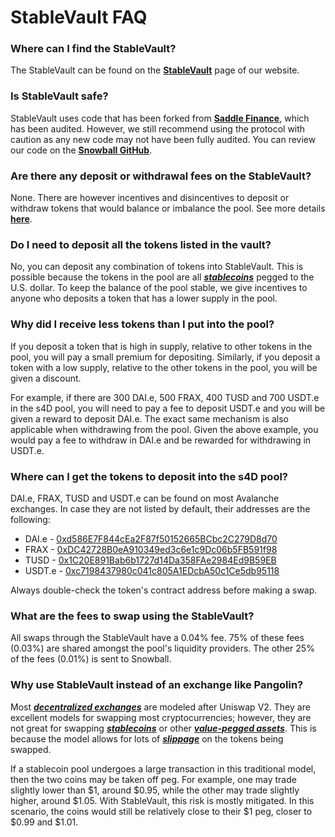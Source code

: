 # StableVault FAQ

### Where can I find the StableVault?

The StableVault can be found on the [**StableVault**](https://app.snowball.network/s4d-vault) page of our website.

### Is StableVault safe?

StableVault uses code that has been forked from [**Saddle Finance**](https://saddle.finance), which has been audited. However, we still recommend using the protocol with caution as any new code may not have been fully audited. You can review our code on the [**Snowball GitHub**](https://github.com/Snowball-Finance).

### Are there any deposit or withdrawal fees on the StableVault?

None. There are however incentives and disincentives to deposit or withdraw tokens that would balance or imbalance the pool. See more details [**here**](../../products/stablevault.md).

### Do I need to deposit all the tokens listed in the vault?

No, you can deposit any combination of tokens into StableVault. This is possible because the tokens in the pool are all [_**stablecoins**_](https://snowballs.gitbook.io/snowball-docs/resources/defi-glossary#stablecoin) pegged to the U.S. dollar. To keep the balance of the pool stable, we give incentives to anyone who deposits a token that has a lower supply in the pool.

### Why did I receive less tokens than I put into the pool?

If you deposit a token that is high in supply, relative to other tokens in the pool, you will pay a small premium for depositing. Similarly, if you deposit a token with a low supply, relative to the other tokens in the pool, you will be given a discount.

For example, if there are 300 DAI.e, 500 FRAX, 400 TUSD and 700 USDT.e in the s4D pool, you will need to pay a fee to deposit USDT.e and you will be given a reward to deposit DAI.e. The exact same mechanism is also applicable when withdrawing from the pool. Given the above example, you would pay a fee to withdraw in DAI.e and be rewarded for withdrawing in USDT.e.

### Where can I get the tokens to deposit into the s4D pool?

DAI.e, FRAX, TUSD and USDT.e can be found on most Avalanche exchanges. In case they are not listed by default, their addresses are the following:

* DAI.e - [0xd586E7F844cEa2F87f50152665BCbc2C279D8d70](https://cchain.explorer.avax.network/tokens/0xd586E7F844cEa2F87f50152665BCbc2C279D8d70/token-transfers)
* FRAX - [0xDC42728B0eA910349ed3c6e1c9Dc06b5FB591f98](https://cchain.explorer.avax.network/tokens/0xDC42728B0eA910349ed3c6e1c9Dc06b5FB591f98/token-transfers)
* TUSD - [0x1C20E891Bab6b1727d14Da358FAe2984Ed9B59EB](https://cchain.explorer.avax.network/tokens/0x1C20E891Bab6b1727d14Da358FAe2984Ed9B59EB/token-transfers)
* USDT.e - [0xc7198437980c041c805A1EDcbA50c1Ce5db95118](https://cchain.explorer.avax.network/tokens/0xc7198437980c041c805A1EDcbA50c1Ce5db95118/token-transfers)

Always double-check the token's contract address before making a swap.

### What are the fees to swap using the StableVault?

All swaps through the StableVault have a 0.04% fee. 75% of these fees (0.03%) are shared amongst the pool's liquidity providers. The other 25% of the fees (0.01%) is sent to Snowball.

### Why use StableVault instead of an exchange like Pangolin?

Most [_**decentralized exchanges**_](https://snowballs.gitbook.io/snowball-docs/resources/defi-glossary#decentralized-exchange-dex) are modeled after Uniswap V2. They are excellent models for swapping most cryptocurrencies; however, they are not great for swapping [_**stablecoins**_](https://snowballs.gitbook.io/snowball-docs/resources/defi-glossary#stablecoin) or other [_**value-pegged assets**_](https://snowballs.gitbook.io/snowball-docs/resources/defi-glossary#pegged-tokens). This is because the model allows for lots of [_**slippage**_](https://snowballs.gitbook.io/snowball-docs/resources/defi-glossary#slippage) on the tokens being swapped.

If a stablecoin pool undergoes a large transaction in this traditional model, then the two coins may be taken off peg. For example, one may trade slightly lower than $1, around $0.95, while the other may trade slightly higher, around $1.05. With StableVault, this risk is mostly mitigated. In this scenario, the coins would still be relatively close to their $1 peg, closer to $0.99 and $1.01.
